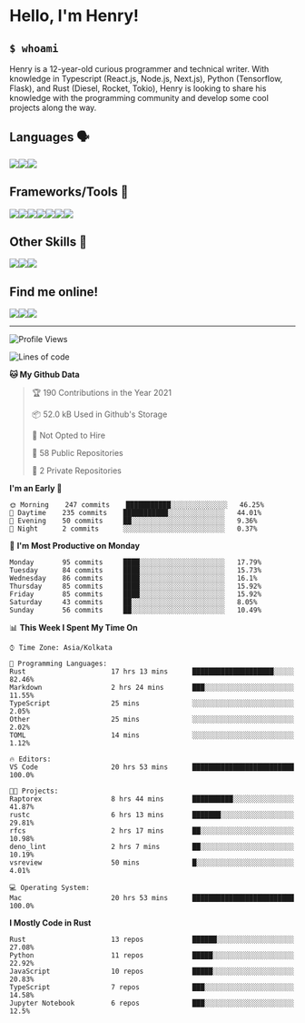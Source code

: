 
<h1>Hello, I'm Henry!</h1>

<h2><code>$ whoami</code></h2>

Henry is a 12-year-old curious programmer and technical writer. With knowledge in Typescript (React.js, Node.js, Next.js), Python (Tensorflow, Flask), and Rust (Diesel, Rocket, Tokio), Henry is looking to share his knowledge with the programming community and develop some cool projects along the way.

<h2>Languages 🗣️</h2>

<img src="https://img.shields.io/badge/typescript%20-%23007ACC.svg?&style=for-the-badge&logo=typescript&logoColor=white"/><img src="https://img.shields.io/badge/python%20-%2314354C.svg?&style=for-the-badge&logo=python&logoColor=white"/><img src="https://img.shields.io/badge/rust-%23000000.svg?&style=for-the-badge&logo=rust&logoColor=white"/>

<h2>Frameworks/Tools 🔧</h2>

<img src="https://img.shields.io/badge/express.js%20-%23404d59.svg?&style=for-the-badge"/><img src="https://img.shields.io/badge/react%20-%2320232a.svg?&style=for-the-badge&logo=react&logoColor=%2361DAFB"/><img src="https://img.shields.io/badge/tailwindcss%20-%2338B2AC.svg?&style=for-the-badge&logo=tailwind-css&logoColor=white"/><img src="https://img.shields.io/badge/flask%20-%23000.svg?&style=for-the-badge&logo=flask&logoColor=white"/><img src="https://img.shields.io/badge/firebase%20-%23039BE5.svg?&style=for-the-badge&logo=firebase"/><img src ="https://img.shields.io/badge/postgres-%23316192.svg?&style=for-the-badge&logo=postgresql&logoColor=white"/><img src="https://img.shields.io/badge/TensorFlow%20-%23FF6F00.svg?&style=for-the-badge&logo=TensorFlow&logoColor=white" />

<h2>Other Skills 🤹</h2>

<img src="https://img.shields.io/badge/git%20-%23F05033.svg?&style=for-the-badge&logo=git&logoColor=white"/><img src="https://img.shields.io/badge/github%20-%23121011.svg?&style=for-the-badge&logo=github&logoColor=white"/><img src="https://img.shields.io/badge/vercel%20-%23000000.svg?&style=for-the-badge&logo=vercel&logoColor=white"/>

<h2>Find me online!</h2>

<a target="_blank" href="https://dev.to/hb"><img src="https://img.shields.io/badge/dev.to-%2312100E.svg?&style=for-the-badge&logo=dev.to&logoColor=white"></img></a><a target="_blank" href="https://stackoverflow.com/users/13753914/henry"><img src="https://img.shields.io/badge/-Stack%20overflow-FE7A16?style=for-the-badge&logo=stack-overflow&logoColor=white"/></a><a target="_blank" href="https://twitter.com/henryboisdequin"><img src="https://img.shields.io/badge/henryboisdequin%20-%231DA1F2.svg?&style=for-the-badge&logo=Twitter&logoColor=white"></img></a>

---
<!--START_SECTION:waka-->
![Profile Views](http://img.shields.io/badge/Profile%20Views-16-blue)

![Lines of code](https://img.shields.io/badge/From%20Hello%20World%20I%27ve%20Written-240234%20lines%20of%20code-blue)

**🐱 My Github Data** 

> 🏆 190 Contributions in the Year 2021
 > 
> 📦 52.0 kB Used in Github's Storage 
 > 
> 🚫 Not Opted to Hire
 > 
> 📜 58 Public Repositories 
 > 
> 🔑 2 Private Repositories  
 > 
**I'm an Early 🐤** 

```text
🌞 Morning    247 commits    ███████████░░░░░░░░░░░░░░   46.25% 
🌆 Daytime    235 commits    ███████████░░░░░░░░░░░░░░   44.01% 
🌃 Evening    50 commits     ██░░░░░░░░░░░░░░░░░░░░░░░   9.36% 
🌙 Night      2 commits      ░░░░░░░░░░░░░░░░░░░░░░░░░   0.37%

```
📅 **I'm Most Productive on Monday** 

```text
Monday       95 commits     ████░░░░░░░░░░░░░░░░░░░░░   17.79% 
Tuesday      84 commits     ████░░░░░░░░░░░░░░░░░░░░░   15.73% 
Wednesday    86 commits     ████░░░░░░░░░░░░░░░░░░░░░   16.1% 
Thursday     85 commits     ████░░░░░░░░░░░░░░░░░░░░░   15.92% 
Friday       85 commits     ████░░░░░░░░░░░░░░░░░░░░░   15.92% 
Saturday     43 commits     ██░░░░░░░░░░░░░░░░░░░░░░░   8.05% 
Sunday       56 commits     ██░░░░░░░░░░░░░░░░░░░░░░░   10.49%

```


📊 **This Week I Spent My Time On** 

```text
⌚︎ Time Zone: Asia/Kolkata

💬 Programming Languages: 
Rust                     17 hrs 13 mins      ████████████████████░░░░░   82.46% 
Markdown                 2 hrs 24 mins       ███░░░░░░░░░░░░░░░░░░░░░░   11.55% 
TypeScript               25 mins             ░░░░░░░░░░░░░░░░░░░░░░░░░   2.05% 
Other                    25 mins             ░░░░░░░░░░░░░░░░░░░░░░░░░   2.02% 
TOML                     14 mins             ░░░░░░░░░░░░░░░░░░░░░░░░░   1.12%

🔥 Editors: 
VS Code                  20 hrs 53 mins      █████████████████████████   100.0%

🐱‍💻 Projects: 
Raptorex                 8 hrs 44 mins       ██████████░░░░░░░░░░░░░░░   41.87% 
rustc                    6 hrs 13 mins       ███████░░░░░░░░░░░░░░░░░░   29.81% 
rfcs                     2 hrs 17 mins       ██░░░░░░░░░░░░░░░░░░░░░░░   10.98% 
deno_lint                2 hrs 7 mins        ██░░░░░░░░░░░░░░░░░░░░░░░   10.19% 
vsreview                 50 mins             █░░░░░░░░░░░░░░░░░░░░░░░░   4.01%

💻 Operating System: 
Mac                      20 hrs 53 mins      █████████████████████████   100.0%

```

**I Mostly Code in Rust** 

```text
Rust                     13 repos            ██████░░░░░░░░░░░░░░░░░░░   27.08% 
Python                   11 repos            █████░░░░░░░░░░░░░░░░░░░░   22.92% 
JavaScript               10 repos            █████░░░░░░░░░░░░░░░░░░░░   20.83% 
TypeScript               7 repos             ███░░░░░░░░░░░░░░░░░░░░░░   14.58% 
Jupyter Notebook         6 repos             ███░░░░░░░░░░░░░░░░░░░░░░   12.5%

```



<!--END_SECTION:waka-->

